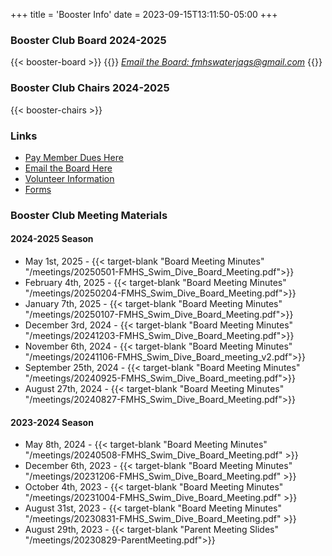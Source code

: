 +++
title = 'Booster Info'
date = 2023-09-15T13:11:50-05:00
+++

### Booster Club Board 2024-2025  
{{< booster-board >}}
{{<rawhtml>}}
<em><a href="mailto:fmhswaterjags@gmail.com">Email the Board: fmhswaterjags@gmail.com</a></em>
{{</rawhtml>}}

### Booster Club Chairs 2024-2025
{{< booster-chairs >}}  

### Links
- [Pay Member Dues Here](https://fmhs-swim-dive-booster-club.square.site/)  
- [Email the Board Here](mailto:fmhswaterjags@gmail.com)
- [Volunteer Information](../volunteer)
- [Forms](../forms)


### Booster Club Meeting Materials

#### 2024-2025 Season
- May 1st, 2025 - {{< target-blank "Board Meeting Minutes" "/meetings/20250501-FMHS_Swim_Dive_Board_Meeting.pdf">}}
- February 4th, 2025 - {{< target-blank "Board Meeting Minutes" "/meetings/20250204-FMHS_Swim_Dive_Board_Meeting.pdf">}}
- January 7th, 2025 - {{< target-blank "Board Meeting Minutes" "/meetings/20250107-FMHS_Swim_Dive_Board_Meeting.pdf">}}
- December 3rd, 2024 - {{< target-blank "Board Meeting Minutes" "/meetings/20241203-FMHS_Swim_Dive_Board_Meeting.pdf">}}
- November 6th, 2024 - {{< target-blank "Board Meeting Minutes" "/meetings/20241106-FMHS_Swim_Dive_Board_meeting_v2.pdf">}}
- September 25th, 2024 - {{< target-blank "Board Meeting Minutes" "/meetings/20240925-FMHS_Swim_Dive_Board_meeting.pdf">}}
- August 27th, 2024 - {{< target-blank "Board Meeting Minutes" "/meetings/20240827-FMHS_Swim_Dive_Board_Meeting.pdf">}}
  
#### 2023-2024 Season
- May 8th, 2024 - {{< target-blank "Board Meeting Minutes" "/meetings/20240508-FMHS_Swim_Dive_Board_Meeting.pdf" >}}
- December 6th, 2023 - {{< target-blank "Board Meeting Minutes" "/meetings/20231206-FMHS_Swim_Dive_Board_Meeting.pdf" >}}
- October 4th, 2023 - {{< target-blank "Board Meeting Minutes" "/meetings/20231004-FMHS_Swim_Dive_Board_Meeting.pdf" >}}
- August 31st, 2023 - {{< target-blank "Board Meeting Minutes" "/meetings/20230831-FMHS_Swim_Dive_Board_Meeting.pdf" >}}
- August 29th, 2023 - {{< target-blank "Parent Meeting Slides" "/meetings/20230829-ParentMeeting.pdf">}}
